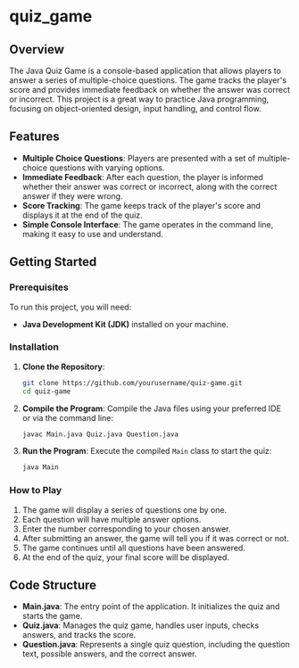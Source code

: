 # quiz_game

## Overview

The Java Quiz Game is a console-based application that allows players to answer a series of multiple-choice questions. The game tracks the player's score and provides immediate feedback on whether the answer was correct or incorrect. This project is a great way to practice Java programming, focusing on object-oriented design, input handling, and control flow.

## Features

- **Multiple Choice Questions**: Players are presented with a set of multiple-choice questions with varying options.
- **Immediate Feedback**: After each question, the player is informed whether their answer was correct or incorrect, along with the correct answer if they were wrong.
- **Score Tracking**: The game keeps track of the player's score and displays it at the end of the quiz.
- **Simple Console Interface**: The game operates in the command line, making it easy to use and understand.

## Getting Started

### Prerequisites

To run this project, you will need:

- **Java Development Kit (JDK)** installed on your machine.

### Installation

1. **Clone the Repository**:
   ```bash
   git clone https://github.com/yourusername/quiz-game.git
   cd quiz-game
   ```

2. **Compile the Program**:
   Compile the Java files using your preferred IDE or via the command line:
   ```bash
   javac Main.java Quiz.java Question.java
   ```

3. **Run the Program**:
   Execute the compiled `Main` class to start the quiz:
   ```bash
   java Main
   ```

### How to Play

1. The game will display a series of questions one by one.
2. Each question will have multiple answer options.
3. Enter the number corresponding to your chosen answer.
4. After submitting an answer, the game will tell you if it was correct or not.
5. The game continues until all questions have been answered.
6. At the end of the quiz, your final score will be displayed.

## Code Structure

- **Main.java**: The entry point of the application. It initializes the quiz and starts the game.
- **Quiz.java**: Manages the quiz game, handles user inputs, checks answers, and tracks the score.
- **Question.java**: Represents a single quiz question, including the question text, possible answers, and the correct answer.
